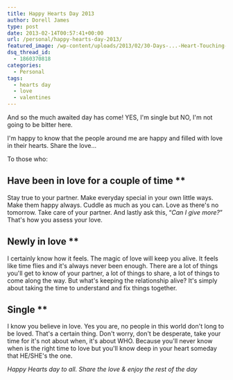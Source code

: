 ```yaml
---
title: Happy Hearts Day 2013
author: Dorell James
type: post
date: 2013-02-14T00:57:41+00:00
url: /personal/happy-hearts-day-2013/
featured_image: /wp-content/uploads/2013/02/30-Days-...-Heart-Touching-Story.jpg
dsq_thread_id:
  - 1860370818
categories:
  - Personal
tags:
  - hearts day
  - love
  - valentines
---
```


And so the much awaited day has come! YES, I'm single but NO, I'm not going to be bitter here. <span class="wp-font-emots-emo-happy"></span>

I'm happy to know that the people around me are happy and filled with love in their hearts. Share the love&#8230;

To those who:

## Have been in love for a couple of time <span class="wp-font-emots-heart"></span>\*\*

Stay true to your partner. Make everyday special in your own little ways. Make them happy always. Cuddle as much as you can. Love as there's no tomorrow. Take care of your partner. And lastly ask this, &#8220;_Can I give more?_&#8221; That's how you assess your love. <span class="wp-font-emots-emo-happy"></span>

## Newly in love <span class="wp-font-emots-heart"></span>\*\*

I certainly know how it feels. The magic of love will keep you alive. It feels like time flies and it's always never been enough. There are a lot of things you'll get to know of your partner, a lot of things to share, a lot of things to come along the way. But what's keeping the relationship alive? It's simply about taking the time to understand and fix things together.

## Single <span class="wp-font-emots-heart"></span>\*\*

I know you believe in love. Yes you are, no people in this world don't long to be loved. That's a certain thing. Don't worry, don't be desperate, take your time for it's not about when, it's about WHO. Because you'll never know when is the right time to love but you'll know deep in your heart someday that HE/SHE's the one.

_Happy Hearts day to all. Share the love & enjoy the rest of the day <span class="wp-font-emots-emo-happy"></span>_
